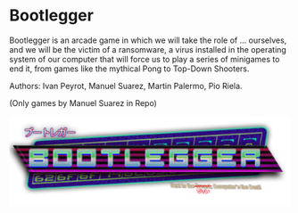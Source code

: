 # Bootlegger

Bootlegger is an arcade game in which we will take the role of ... ourselves, and we will be the victim of a ransomware, a virus installed in the operating system of our computer that will force us to play a series of minigames to end it, from games like the mythical Pong to Top-Down Shooters.

Authors: Ivan Peyrot, Manuel Suarez, Martin Palermo, Pio Riela.

(Only games by Manuel Suarez in Repo)

![Alt text](IW0uAg.png?raw=true "Title")  


